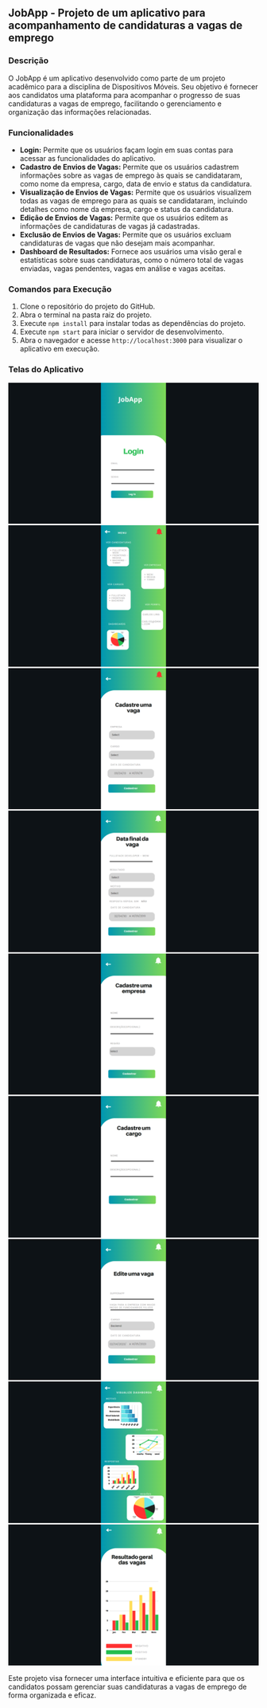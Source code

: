 ## JobApp - Projeto de um aplicativo para acompanhamento de candidaturas a vagas de emprego

### Descrição
O JobApp é um aplicativo desenvolvido como parte de um projeto acadêmico para a disciplina de Dispositivos Móveis. Seu objetivo é fornecer aos candidatos uma plataforma para acompanhar o progresso de suas candidaturas a vagas de emprego, facilitando o gerenciamento e organização das informações relacionadas.

### Funcionalidades

- **Login:** Permite que os usuários façam login em suas contas para acessar as funcionalidades do aplicativo.
- **Cadastro de Envios de Vagas:** Permite que os usuários cadastrem informações sobre as vagas de emprego às quais se candidataram, como nome da empresa, cargo, data de envio e status da candidatura.
- **Visualização de Envios de Vagas:** Permite que os usuários visualizem todas as vagas de emprego para as quais se candidataram, incluindo detalhes como nome da empresa, cargo e status da candidatura.
- **Edição de Envios de Vagas:** Permite que os usuários editem as informações de candidaturas de vagas já cadastradas.
- **Exclusão de Envios de Vagas:** Permite que os usuários excluam candidaturas de vagas que não desejam mais acompanhar.
- **Dashboard de Resultados:** Fornece aos usuários uma visão geral e estatísticas sobre suas candidaturas, como o número total de vagas enviadas, vagas pendentes, vagas em análise e vagas aceitas.

### Comandos para Execução

1. Clone o repositório do projeto do GitHub.
2. Abra o terminal na pasta raiz do projeto.
3. Execute `npm install` para instalar todas as dependências do projeto.
4. Execute `npm start` para iniciar o servidor de desenvolvimento.
5. Abra o navegador e acesse `http://localhost:3000` para visualizar o aplicativo em execução.

### Telas do Aplicativo

<img src="/img.png"/>

<img src="/img2.png"/>

<img src="/img3.png"/>

<img src="/img4.png"/>

<img src="/img5.png"/>

<img src="/img6.png"/>

<img src="/img7.png"/>

<img src="/img8.png"/>

<img src="/img10.png"/>

Este projeto visa fornecer uma interface intuitiva e eficiente para que os candidatos possam gerenciar suas candidaturas a vagas de emprego de forma organizada e eficaz.